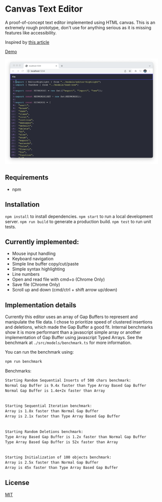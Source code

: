 # Canvas Text Editor

A proof-of-concept text editor implemented using HTML canvas. This is an extremely rough prototype, don't use for anything serious as it is missing features like accessibility.

Inspired by [this article](https://viewsourcecode.org/snaptoken/kilo/)

[Demo](https://cfu288.github.io/canvas-text-editor/)

![screenshot](./example.png)

## Requirements

- npm

## Installation

`npm install` to install dependencies.
`npm start` to run a local development server.
`npm run build` to generate a production build.
`npm test` to run unit tests.

## Currently implemented:

- Mouse input handling
- Keyboard navigation
- Simple line buffer copy/cut/paste
- Simple syntax highlighting
- Line numbers
- Open and read file with cmd+o (Chrome Only)
- Save file (Chrome Only)
- Scroll up and down (cmd/ctrl + shift arrow up/down)

## Implementation details

Currently this editor uses an array of Gap Buffers to represent and manipulate the file data. I chose to prioritize speed of clustered insertions and deletions, which made the Gap Buffer a good fit. Internal benchmarks show it is more performant than a javascript simple array or another implementation of Gap Buffer using javascript Typed Arrays. See the benchmark at `./src/models/benchmark.ts` for more information.

You can run the benchmark using:

```bash
npm run benchmark
```

Benchmarks:

```bash
Starting Random Sequential Inserts of 500 chars benchmark:
Normal Gap Buffer is 9.4x faster than Type Array Based Gap Buffer
Normal Gap Buffer is 1.4e+2x faster than Array


Starting Sequential Iteration benchmark:
Array is 1.8x faster than Normal Gap Buffer
Array is 2.1x faster than Type Array Based Gap Buffer


Starting Random Deletions benchmark:
Type Array Based Gap Buffer is 1.2x faster than Normal Gap Buffer
Type Array Based Gap Buffer is 52x faster than Array


Starting Initialization of 100 objects benchmark:
Array is 2.5x faster than Normal Gap Buffer
Array is 45x faster than Type Array Based Gap Buffer
```

## License

[MIT](https://choosealicense.com/licenses/mit/)
